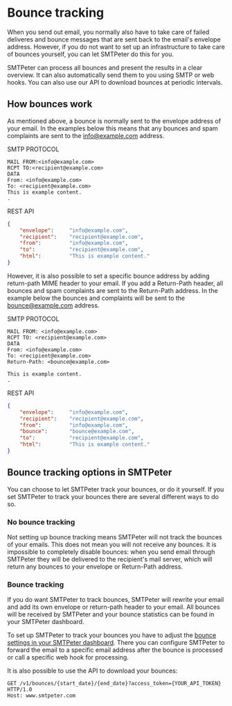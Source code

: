 # Bounce tracking

When you send out email, you normally also have to take care of failed deliveres 
and bounce messages that are sent back to the email's envelope address. However, 
if you do not want to set up an infrastructure to take care of bounces yourself, 
you can let SMTPeter do this for you. 

SMTPeter can process all bounces and present the results in a clear overview. It 
can also automatically send them to you using SMTP or web hooks. You can also use 
our API to download bounces at periodic intervals. 

## How bounces work

As mentioned above, a bounce is normally sent to the envelope address of your email. 
In the examples below this means that any bounces and spam complaints are sent to the 
info@example.com address. 

SMTP PROTOCOL
```
MAIL FROM:<info@example.com>
RCPT TO:<recipient@example.com>
DATA
From: <info@example.com>
To: <recipient@example.com>
This is example content. 
.
```

REST API
```json
{
    "envelope":     "info@example.com",
    "recipient":    "recipient@example.com",
    "from":         "info@example.com",
    "to":           "recipient@example.com",
    "html":         "This is example content."
}
```

However, it is also possible to set a specific bounce address by adding return-path 
MIME header to your email. If you add a Return-Path header, all bounces and spam 
complaints are sent to the Return-Path address. In the example below the bounces 
and complaints will be sent to the bounce@example.com address. 

SMTP PROTOCOL
```
MAIL FROM: <info@example.com>
RCPT TO: <recipient@example.com>
DATA
From: <info@example.com>
To: <recipient@example.com>
Return-Path: <bounce@example.com>

This is example content. 
.
```

REST API
```json
{
    "envelope":     "info@example.com",
    "recipient":    "recipient@example.com",
    "from":         "info@example.com",
    "bounce":       "bounce@example.com",
    "to":           "recipient@example.com",
    "html":         "This is example content."
}
```

## Bounce tracking options in SMTPeter

You can choose to let SMTPeter track your bounces, or do it yourself. If you set 
SMTPeter to track your bounces there are several different ways to do so. 

### No bounce tracking

Not setting up bounce tracking means SMTPeter will not track the bounces of your 
emails. This does not mean you will not receive any bounces. It is impossible to 
completely disable bounces: when you send email through SMTPeter they will be delivered 
 to the recipient's mail server, which will return any bounces to your envelope 
or Return-Path address. 

### Bounce tracking

If you do want SMTPeter to track bounces, SMTPeter will rewrite your email and add 
its own envelope or return-path header to your email. All bounces will be received 
by SMTPeter and your bounce statistics can be found in your SMTPeter dashboard. 

To set up SMTPeter to track your bounces you have to adjust the 
[bounce settings in your SMTPeter dashboard](copernica-docs:SMTPeter/dashboard/bounce-management/ "Bounce Management Dashboard Documentation").
There you can configure SMTPeter to forward the email to a specific email address after 
the bounce is processed or call a specific web hook for processing. 

It is also possible to use the API to download your bounces:

```
GET /v1/bounces/{start_date}/{end_date}?access_token={YOUR_API_TOKEN} HTTP/1.0
Host: www.smtpeter.com

```


